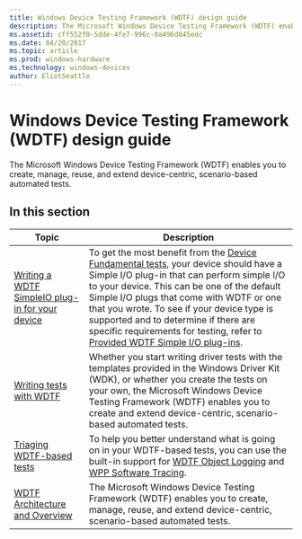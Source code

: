 ```yaml
---
title: Windows Device Testing Framework (WDTF) design guide
description: The Microsoft Windows Device Testing Framework (WDTF) enables you to create, manage, reuse, and extend device-centric, scenario-based automated tests.
ms.assetid: cff552f0-5dde-4fe7-996c-0a496d845edc
ms.date: 04/20/2017
ms.topic: article
ms.prod: windows-hardware
ms.technology: windows-devices
author: EliotSeattle
---
```


# Windows Device Testing Framework (WDTF) design guide

The Microsoft Windows Device Testing Framework (WDTF) enables you to create, manage, reuse, and extend device-centric, scenario-based automated tests.

## In this section

|Topic|Description|
|----|----|
|[Writing a WDTF SimpleIO plug-in for your device](writing-a-wdtf-simpleio-plug-in-for-your-device.md)|To get the most benefit from the [Device Fundamental tests](/windows-hardware/drivers), your device should have a Simple I/O plug-in that can perform simple I/O to your device. This can be one of the default Simple I/O plugs that come with WDTF or one that you wrote. To see if your device type is supported and to determine if there are specific requirements for testing, refer to [Provided WDTF Simple I/O plug-ins](provided-wdtf-simpleio-plug-ins.md).|
|[Writing tests with WDTF](writing-tests-with-wdtf.md)|Whether you start writing driver tests with the templates provided in the Windows Driver Kit (WDK), or whether you create the tests on your own, the Microsoft Windows Device Testing Framework (WDTF) enables you to create and extend device-centric, scenario-based automated tests.|
|[Triaging WDTF-based tests](triaging-wdtf-based-tests.md)|To help you better understand what is going on in your WDTF-based tests, you can use the built-in support for [WDTF Object Logging](logging-and-tracing.md) and [WPP Software Tracing](../devtest/wpp-software-tracing.md).|
|[WDTF Architecture and Overview](wdtf-overview.md)|The Microsoft Windows Device Testing Framework (WDTF) enables you to create, manage, reuse, and extend device-centric, scenario-based automated tests.|